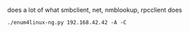   does a lot of what smbclient, net, nmblookup, rpcclient does

```shell
./enum4linux-ng.py 192.168.42.42 -A -C
```
